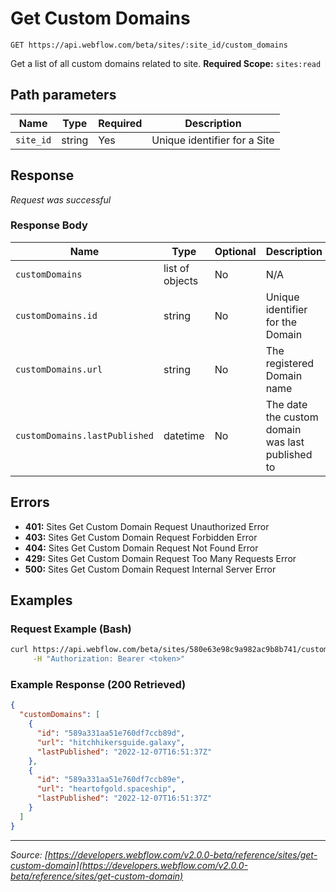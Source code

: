 # Get Custom Domains

```
GET https://api.webflow.com/beta/sites/:site_id/custom_domains
```

Get a list of all custom domains related to site.
**Required Scope:** `sites:read`


## Path parameters

| Name | Type | Required | Description |
|---|---|---|---|
| `site_id` | string | Yes | Unique identifier for a Site |




## Response

_Request was successful_

### Response Body

| Name | Type | Optional | Description |
|---|---|---|---|
| `customDomains` | list of objects | No | N/A |
| `customDomains.id` | string | No | Unique identifier for the Domain |
| `customDomains.url` | string | No | The registered Domain name |
| `customDomains.lastPublished` | datetime | No | The date the custom domain was last published to |




## Errors

* **401:** Sites Get Custom Domain Request Unauthorized Error
* **403:** Sites Get Custom Domain Request Forbidden Error
* **404:** Sites Get Custom Domain Request Not Found Error
* **429:** Sites Get Custom Domain Request Too Many Requests Error
* **500:** Sites Get Custom Domain Request Internal Server Error




## Examples

### Request Example (Bash)

```bash
curl https://api.webflow.com/beta/sites/580e63e98c9a982ac9b8b741/custom_domains \
     -H "Authorization: Bearer <token>"
```

### Example Response (200 Retrieved)

```json
{
  "customDomains": [
    {
      "id": "589a331aa51e760df7ccb89d",
      "url": "hitchhikersguide.galaxy",
      "lastPublished": "2022-12-07T16:51:37Z"
    },
    {
      "id": "589a331aa51e760df7ccb89e",
      "url": "heartofgold.spaceship",
      "lastPublished": "2022-12-07T16:51:37Z"
    }
  ]
}
```


---
*Source: [https://developers.webflow.com/v2.0.0-beta/reference/sites/get-custom-domain](https://developers.webflow.com/v2.0.0-beta/reference/sites/get-custom-domain)*